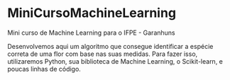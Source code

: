 # MiniCursoMachineLearning
Mini curso de Machine Learning para o IFPE - Garanhuns

Desenvolvemos aqui um algoritmo que consegue identificar a espécie correta de uma flor com base nas suas medidas. 
Para fazer isso, utilizaremos Python, sua biblioteca de Machine Learning, o Scikit-learn, e poucas linhas de código.
